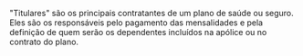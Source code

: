 "Titulares" são os principais contratantes de um plano de saúde ou seguro. Eles são os responsáveis pelo pagamento das mensalidades e pela definição de quem serão os dependentes incluídos na apólice ou no contrato do plano.
